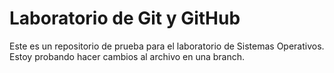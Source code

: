 # Laboratorio de Git y GitHub
Este es un repositorio de prueba para el laboratorio de Sistemas Operativos.
Estoy probando hacer cambios al archivo en una branch.